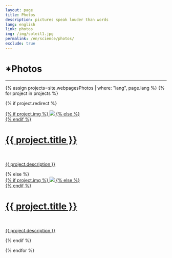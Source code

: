 ```yaml
---
layout: page
title: Photos
description: pictures speak louder than words
lang: english
link: photos
img: /img/soleil1.jpg
permalink: /en/science/photos/
exclude: true
---
```

<div class="header-bar">
  <h1>*Photos</h1>
  <hr>
</div>


{% assign projects=site.webpagesPhotos | where: "lang", page.lang %}
{% for project in projects %}

{% if project.redirect %}
<div class="project">
    <div class="circular">
        <a href="{{ project.redirect }}" target="_blank">
        {% if project.img %}
        <img class="circular" src="{{ project.img }}"/>
        {% else %}
        <div class="circular blankbox"></div>
        {% endif %}    
        <span>
            <h1>{{ project.title }}</h1>
            <br/>
            <p>{{ project.description }}</p>
        </span>
        </a>
    </div>
</div>
{% else %}

<div class="project ">
    <div class="circular">
        <a href="{{ site.baseurl }}{{ project.url }}">
        {% if project.img %}
        <img class="circular" src="{{ project.img }}"/>
        {% else %}
        <div class="circular blankbox"></div>
        {% endif %}    
        <span>
            <h1>{{ project.title }}</h1>
            <br/>
            <p>{{ project.description }}</p>
        </span>
        </a>
    </div>
</div>

{% endif %}

{% endfor %}
